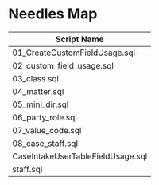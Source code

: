 # Needles Map

| Script Name |
|-------------|
| 01_CreateCustomFieldUsage.sql |
| 02_custom_field_usage.sql |
| 03_class.sql |
| 04_matter.sql |
| 05_mini_dir.sql |
| 06_party_role.sql |
| 07_value_code.sql |
| 08_case_staff.sql |
| CaseIntakeUserTableFieldUsage.sql |
| staff.sql |
